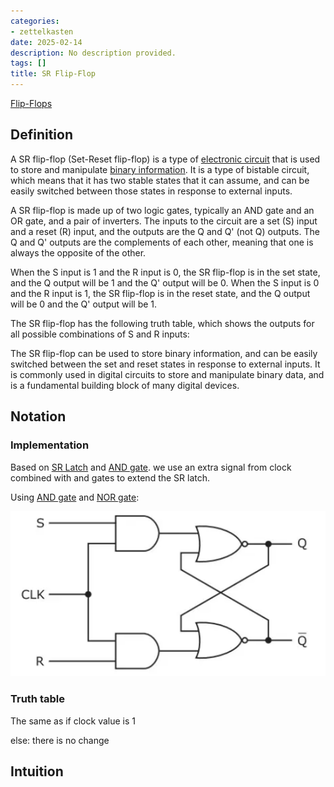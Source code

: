 ```yaml
---
categories:
- zettelkasten
date: 2025-02-14
description: No description provided.
tags: []
title: SR Flip-Flop
---
```


[Flip-Flops](Flip-Flops)

## Definition

A SR flip-flop (Set-Reset flip-flop) is a type of [electronic circuit](electronic%20circuit) that is used to store and manipulate [binary information](binary%20information). It is a type of bistable circuit, which means that it has two stable states that it can assume, and can be easily switched between those states in response to external inputs.

A SR flip-flop is made up of two logic gates, typically an AND gate and an OR gate, and a pair of inverters. The inputs to the circuit are a set (S) input and a reset (R) input, and the outputs are the Q and Q' (not Q) outputs. The Q and Q' outputs are the complements of each other, meaning that one is always the opposite of the other.

When the S input is 1 and the R input is 0, the SR flip-flop is in the set state, and the Q output will be 1 and the Q' output will be 0. When the S input is 0 and the R input is 1, the SR flip-flop is in the reset state, and the Q output will be 0 and the Q' output will be 1.

The SR flip-flop has the following truth table, which shows the outputs for all possible combinations of S and R inputs:

The SR flip-flop can be used to store binary information, and can be easily switched between the set and reset states in response to external inputs. It is commonly used in digital circuits to store and manipulate binary data, and is a fundamental building block of many digital devices.

## Notation

### Implementation

Based on [SR Latch](SR%20Latch.md) and [AND gate](AND%20gate.md). we use an extra signal from clock combined with and gates to extend the SR latch. 

Using [AND gate](AND%20gate.md) and [NOR gate](NOR%20gate.md):

![Pasted image 20221116203152](attachments/Pasted%20image%2020221116203152.png)

### Truth table

The same as [](SR%20Latch.md#Truth%20Table|here) if clock value is 1

else: there is no change

## Intuition
